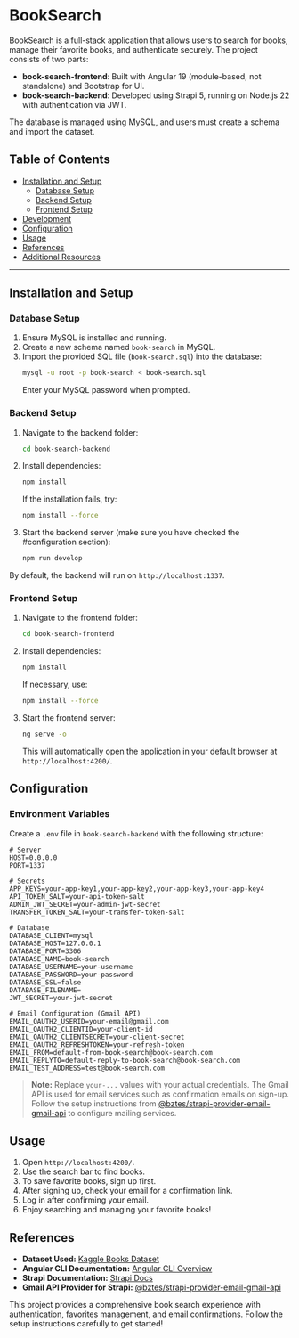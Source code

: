 # BookSearch

BookSearch is a full-stack application that allows users to search for books, manage their favorite books, and authenticate securely. The project consists of two parts:
- **book-search-frontend**: Built with Angular 19 (module-based, not standalone) and Bootstrap for UI.
- **book-search-backend**: Developed using Strapi 5, running on Node.js 22 with authentication via JWT.

The database is managed using MySQL, and users must create a schema and import the dataset.

## Table of Contents
- [Installation and Setup](#installation-and-setup)
  - [Database Setup](#database-setup)
  - [Backend Setup](#backend-setup)
  - [Frontend Setup](#frontend-setup)
- [Development](#development)
- [Configuration](#configuration)
- [Usage](#usage)
- [References](#references)
- [Additional Resources](#additional-resources)

---

## Installation and Setup

### Database Setup
1. Ensure MySQL is installed and running.
2. Create a new schema named `book-search` in MySQL.
3. Import the provided SQL file (`book-search.sql`) into the database:
   ```bash
   mysql -u root -p book-search < book-search.sql
   ```
   Enter your MySQL password when prompted.

### Backend Setup
1. Navigate to the backend folder:
   ```bash
   cd book-search-backend
   ```
2. Install dependencies:
   ```bash
   npm install
   ```
   If the installation fails, try:
   ```bash
   npm install --force
   ```
3. Start the backend server (make sure you have checked the #configuration section):
   ```bash
   npm run develop
   ```

By default, the backend will run on `http://localhost:1337`.

### Frontend Setup
1. Navigate to the frontend folder:
   ```bash
   cd book-search-frontend
   ```
2. Install dependencies:
   ```bash
   npm install
   ```
   If necessary, use:
   ```bash
   npm install --force
   ```
3. Start the frontend server:
   ```bash
   ng serve -o
   ```
   This will automatically open the application in your default browser at `http://localhost:4200/`.

## Configuration

### Environment Variables
Create a `.env` file in `book-search-backend` with the following structure:

```
# Server
HOST=0.0.0.0
PORT=1337

# Secrets
APP_KEYS=your-app-key1,your-app-key2,your-app-key3,your-app-key4
API_TOKEN_SALT=your-api-token-salt
ADMIN_JWT_SECRET=your-admin-jwt-secret
TRANSFER_TOKEN_SALT=your-transfer-token-salt

# Database
DATABASE_CLIENT=mysql
DATABASE_HOST=127.0.0.1
DATABASE_PORT=3306
DATABASE_NAME=book-search
DATABASE_USERNAME=your-username
DATABASE_PASSWORD=your-password
DATABASE_SSL=false
DATABASE_FILENAME=
JWT_SECRET=your-jwt-secret

# Email Configuration (Gmail API)
EMAIL_OAUTH2_USERID=your-email@gmail.com
EMAIL_OAUTH2_CLIENTID=your-client-id
EMAIL_OAUTH2_CLIENTSECRET=your-client-secret
EMAIL_OAUTH2_REFRESHTOKEN=your-refresh-token
EMAIL_FROM=default-from-book-search@book-search.com
EMAIL_REPLYTO=default-reply-to-book-search@book-search.com
EMAIL_TEST_ADDRESS=test@book-search.com
```
> **Note:** Replace `your-...` values with your actual credentials. The Gmail API is used for email services such as confirmation emails on sign-up.
Follow the setup instructions from [@bztes/strapi-provider-email-gmail-api](https://www.npmjs.com/package/@bztes/strapi-provider-email-gmail-api) to configure mailing services.

## Usage

1. Open `http://localhost:4200/`.
2. Use the search bar to find books.
3. To save favorite books, sign up first.
4. After signing up, check your email for a confirmation link.
5. Log in after confirming your email.
6. Enjoy searching and managing your favorite books!

## References
- **Dataset Used:** [Kaggle Books Dataset](https://www.kaggle.com/datasets/saurabhbagchi/books-dataset?resource=download)
- **Angular CLI Documentation:** [Angular CLI Overview](https://angular.dev/tools/cli)
- **Strapi Documentation:** [Strapi Docs](https://docs.strapi.io/)
- **Gmail API Provider for Strapi:** [@bztes/strapi-provider-email-gmail-api](https://www.npmjs.com/package/@bztes/strapi-provider-email-gmail-api)


This project provides a comprehensive book search experience with authentication, favorites management, and email confirmations. Follow the setup instructions carefully to get started!

